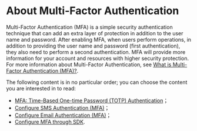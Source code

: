 # About Multi-Factor Authentication

<LastUpdated/>

Multi-Factor Authentication (MFA) is a simple security authentication technique that can add an extra layer of protection in addition to the user name and password. After enabling MFA, when users perform operations, in addition to providing the user name and password (first authentication), they also need to perform a second authentication. MFA will provide more information for your account and resources with higher security protection. For more information about Multi-Factor Authentication, see [What is Multi-Factor Authentication (MFA)?](/docs/concepts/mfa.md).

The following content is in no particular order; you can choose the content you are interested in to read:

- [MFA: Time-Based One-time Password (TOTP) Authentication](./totp.md)；
- [Configure SMS Authentication (MFA)](./sms.md)；
- [Configure Email Authentication (MFA)](./email-code.md)；
- [Configure MFA through SDK](./mfa-sdk.md).
